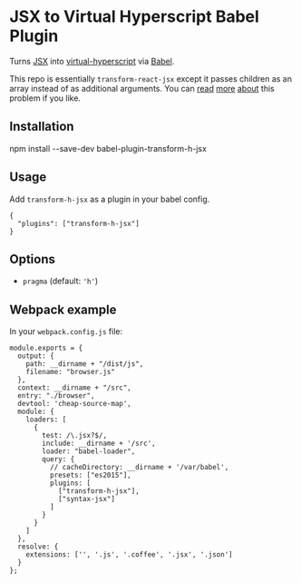 # JSX to Virtual Hyperscript Babel Plugin

Turns [JSX](https://facebook.github.io/react/docs/jsx-in-depth.html) into
[virtual-hyperscript](https://github.com/Matt-Esch/virtual-dom/tree/master/virtual-hyperscript)
via [Babel](https://github.com/babel/babel).

This repo is essentially `transform-react-jsx` except it passes children as an
array instead of as additional arguments. You can
[read](https://github.com/henrikjoreteg/babel-plugin-h-children-fix)
[more](https://phabricator.babeljs.io/T2034)
[about](https://github.com/substack/babel-plugin-jsx-factory) this problem if
you like.

## Installation

  npm install --save-dev babel-plugin-transform-h-jsx

## Usage

Add `transform-h-jsx` as a plugin in your babel config.

    {
      "plugins": ["transform-h-jsx"]
    }

## Options

* `pragma` (default: `'h'`)

## Webpack example

In your `webpack.config.js` file:

    module.exports = {
      output: {
        path: __dirname + "/dist/js",
        filename: "browser.js"
      },
      context: __dirname + "/src",
      entry: "./browser",
      devtool: 'cheap-source-map',
      module: {
        loaders: [
          {
            test: /\.jsx?$/,
            include: __dirname + '/src',
            loader: "babel-loader",
            query: {
              // cacheDirectory: __dirname + '/var/babel',
              presets: ["es2015"],
              plugins: [
                ["transform-h-jsx"],
                ["syntax-jsx"]
              ]
            }
          }
        ]
      },
      resolve: {
        extensions: ['', '.js', '.coffee', '.jsx', '.json']
      }
    };
